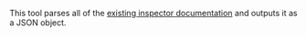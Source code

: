 This tool parses all of the [existing inspector documentation](http://support.bigfix.com/inspectors/Action%20Objects_Any.html) and outputs it as a JSON object.
